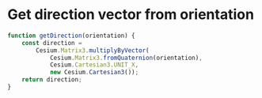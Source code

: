 # Get direction vector from orientation
```js
function getDirection(orientation) {
    const direction =
        Cesium.Matrix3.multiplyByVector(
            Cesium.Matrix3.fromQuaternion(orientation),
            Cesium.Cartesian3.UNIT_X,
            new Cesium.Cartesian3());
    return direction;
}
```